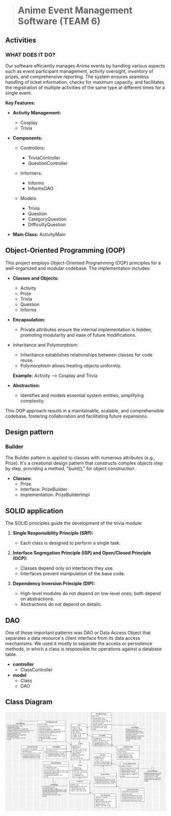 > # Anime Event Management Software (TEAM 6)

## Activities

### WHAT DOES IT DO?

Our software efficiently manages Anime events by handling various aspects such as event participant management, activity oversight, inventory of prizes, and comprehensive reporting. The system ensures seamless handling of ticket information, checks for maximum capacity, and facilitates the registration of multiple activities of the same type at different times for a single event.

**Key Features:**

-   **Activity Management:**

    -   Cosplay
    -   Trivia

-   **Components:**

    -   Controllers:

        -   TriviaController
        -   QuestionController

    -   Informers:

        -   Informs
        -   InformsDAO

    -   Models:
        -   Trivia
        -   Question
        -   CategoryQuestion
        -   DifficultyQuestion

-   **Main Class:** ActivityMain

## Object-Oriented Programming (OOP)

This project employs Object-Oriented Programming (OOP) principles for a well-organized and modular codebase. The implementation includes:

-   **Classes and Objects:**

    -   Activity
    -   Prize
    -   Trivia
    -   Question
    -   Informs

-   **Encapsulation:**

    -   Private attributes ensure the internal implementation is hidden, promoting modularity and ease of future modifications.

-   Inheritance and Polymorphism:

    -   Inheritance establishes relationships between classes for code reuse.
    -   Polymorphism allows treating objects uniformly.

    **Example:** Activity --> Cosplay and Trivia

-   **Abstraction:**

    -   Identifies and models essential system entities, simplifying complexity.

This OOP approach results in a maintainable, scalable, and comprehensible codebase, fostering collaboration and facilitating future expansions.

## Design pattern

### Builder

The Builder pattern is applied to classes with numerous attributes (e.g., Prize). It's a creational design pattern that constructs complex objects step by step, providing a method, "build()," for object construction.

-   **Classes:**
    -   Prize
    -   Interface: PrizeBuilder
    -   Implementation: PrizeBuilderImpl

## SOLID application

The SOLID principles guide the development of the trivia module:

1. **Single Responsibility Principle (SRP):**

    - Each class is designed to perform a single task.

2. **Interface Segregation Principle (ISP) and Open/Closed Principle (OCP):**

    - Classes depend only on interfaces they use.
    - Interfaces prevent manipulation of the base code.

3. **Dependency Inversion Principle (DIP):**

    - High-level modules do not depend on low-level ones; both depend on abstractions.
    - Abstractions do not depend on details.

## DAO

One of those important patterns was DAO or Data Access Object that separates a data resource's client interface from its data access mechanisms.
We used it mostly to separate the access or persistence methods, in which a class is responsible for operations against a database table.

-   **controller**
    -   ClassController
-   **model**
    -   Class
    -   DAO

## Class Diagram

![](.\trivia\img\ClassDiagram.jpg)
